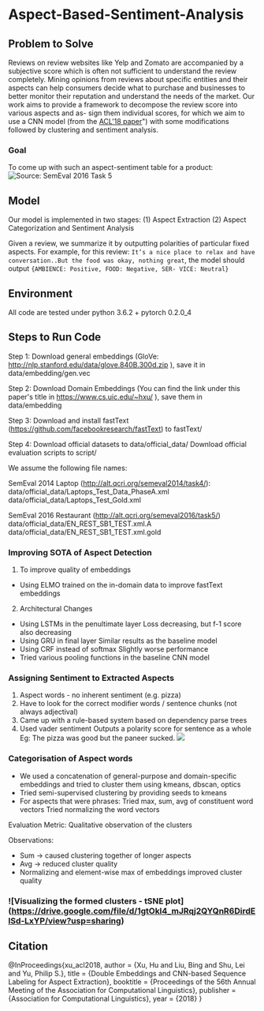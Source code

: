 # Aspect-Based-Sentiment-Analysis

## Problem to Solve

Reviews on review websites like Yelp and Zomato are accompanied by a subjective score which is often not sufficient to understand the review completely. Mining opinions from reviews about specific entities and their aspects can help consumers decide what to purchase and businesses to better monitor their reputation and understand the needs of the market. 
Our work aims to provide a framework to decompose the review score into various aspects and as- sign them individual scores, for which we aim to use a CNN model (from the [ACL'18 paper](http://www.aclweb.org/anthology/P18-2094)") with some modifications followed by clustering and sentiment analysis.

### Goal
To come up with such an aspect-sentiment table for a product:
![Source: SemEval 2016 Task 5](http://alt.qcri.org/semeval2016/task5/data/uploads/macminitable.png)

## Model

Our model is implemented in two stages: 
(1) Aspect Extraction
(2) Aspect Categorization and Sentiment Analysis

Given a review, we summarize it by outputting polarities of particular fixed aspects. For example, for this review: ```It’s a nice place to relax and have conversation..But the food was okay, nothing great```, the model should output ```{AMBIENCE: Positive, FOOD: Negative, SER- VICE: Neutral}```

## Environment

All code are tested under python 3.6.2 + pytorch 0.2.0_4

## Steps to Run Code 

Step 1: Download general embeddings (GloVe: http://nlp.stanford.edu/data/glove.840B.300d.zip ), save it in data/embedding/gen.vec 

Step 2: Download Domain Embeddings (You can find the link under this paper's title in https://www.cs.uic.edu/~hxu/ ), save them in data/embedding

Step 3:
Download and install fastText (https://github.com/facebookresearch/fastText) to fastText/

Step 4: 
Download official datasets to data/official_data/
Download official evaluation scripts to script/

We assume the following file names:

SemEval 2014 Laptop (http://alt.qcri.org/semeval2014/task4/):
data/official_data/Laptops_Test_Data_PhaseA.xml
data/official_data/Laptops_Test_Gold.xml

SemEval 2016 Restaurant (http://alt.qcri.org/semeval2016/task5/)
data/official_data/EN_REST_SB1_TEST.xml.A
data/official_data/EN_REST_SB1_TEST.xml.gold

### Improving SOTA of Aspect Detection

1. To improve quality of embeddings
- Using ELMO trained on the in-domain data to improve fastText embeddings

2. Architectural Changes
- Using LSTMs in the penultimate layer
    Loss decreasing, but f-1 score also decreasing
- Using GRU in final layer
    Similar results as the baseline model
- Using CRF instead of softmax
    Slightly worse performance
- Tried various pooling functions in the baseline CNN model

### Assigning Sentiment to Extracted Aspects

1. Aspect words - no inherent sentiment (e.g. pizza)
2. Have to look for the correct modifier words / sentence chunks (not always adjectival)
3. Came up with a rule-based system based on dependency parse trees 
4. Used vader sentiment
   Outputs a polarity score for sentence as a whole
   Eg: The pizza was good but the paneer sucked.
   ![](https://drive.google.com/file/d/1aY7Vkk-xTgCONLiduqyS1vslrxQEinHJ/view?usp=sharing)
   
### Categorisation of Aspect words

- We used a concatenation of general-purpose and domain-specific embeddings and tried to cluster them using kmeans, dbscan, optics
- Tried semi-supervised clustering by providing seeds to kmeans
- For aspects that were phrases:
    Tried max, sum, avg of constituent word vectors
    Tried normalizing the word vectors

Evaluation Metric: Qualitative observation of the clusters

Observations:
- Sum -> caused clustering together of longer aspects
- Avg -> reduced cluster quality 
- Normalizing and element-wise max of embeddings improved cluster quality

### ![Visualizing the formed clusters - tSNE plot] (https://drive.google.com/file/d/1gtOkl4_mJRqj2QYQnR6DirdElSd-LxYP/view?usp=sharing)


## Citation

@InProceedings{xu_acl2018,
  author    = {Xu, Hu and Liu, Bing and Shu, Lei and Yu, Philip S.},
  title     = {Double Embeddings and CNN-based Sequence Labeling for Aspect Extraction},
  booktitle = {Proceedings of the 56th Annual Meeting of the Association for Computational Linguistics},
  publisher = {Association for Computational Linguistics},
  year      = {2018}
}
